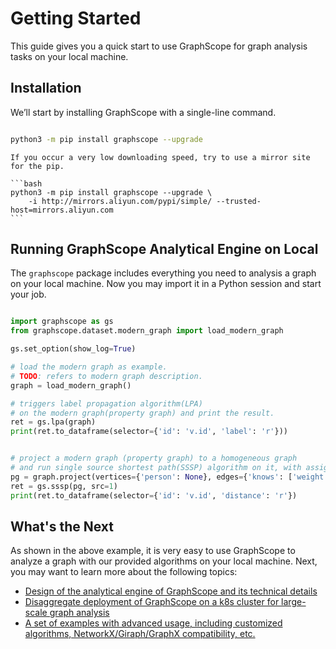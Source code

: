 # Getting Started

This guide gives you a quick start to use GraphScope for graph analysis tasks on your local machine.

## Installation

We’ll start by installing GraphScope with a single-line command.

```bash

python3 -m pip install graphscope --upgrade

```

````{tip}
If you occur a very low downloading speed, try to use a mirror site for the pip.

```bash
python3 -m pip install graphscope --upgrade \
    -i http://mirrors.aliyun.com/pypi/simple/ --trusted-host=mirrors.aliyun.com
```
````


## Running GraphScope Analytical Engine on Local

The `graphscope` package includes everything you need to analysis a graph on your local machine.
Now you may import it in a Python session and start your job.

```python

import graphscope as gs
from graphscope.dataset.modern_graph import load_modern_graph

gs.set_option(show_log=True)

# load the modern graph as example.
# TODO: refers to modern graph description.
graph = load_modern_graph()

# triggers label propagation algorithm(LPA)
# on the modern graph(property graph) and print the result.
ret = gs.lpa(graph)
print(ret.to_dataframe(selector={'id': 'v.id', 'label': 'r'}))


# project a modern graph (property graph) to a homogeneous graph
# and run single source shortest path(SSSP) algorithm on it, with assigned source=1.
pg = graph.project(vertices={'person': None}, edges={'knows': ['weight']})
ret = gs.sssp(pg, src=1)
print(ret.to_dataframe(selector={'id': 'v.id', 'distance': 'r'})

```

## What's the Next

As shown in the above example, it is very easy to use GraphScope to analyze a graph with our provided algorithms on your local machine.
Next, you may want to learn more about the following topics:

- [Design of the analytical engine of GraphScope and its technical details](analytical_engine/design_of_gae)
- [Disaggregate deployment of GraphScope on a k8s cluster for large-scale graph analysis](analytical_engine/deployment)
- [A set of examples with advanced usage, including customized algorithms, NetworkX/Giraph/GraphX compatibility, etc.](analytical_engine/guide_and_exmaples)
